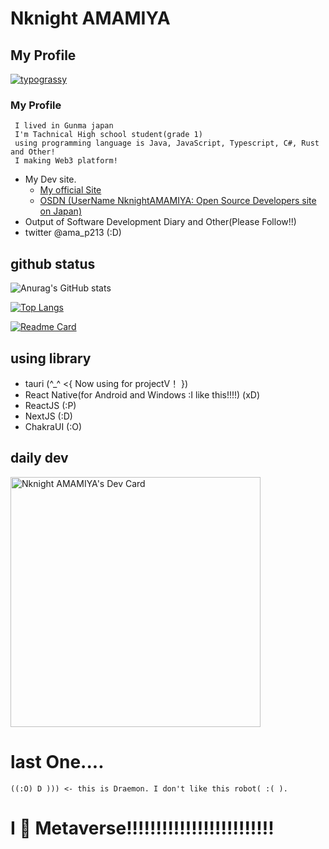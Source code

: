 # Nknight AMAMIYA

## My Profile

[![typograssy](https://typograssy.deno.dev/api?text=Hello%20I'm%20AMAMIYA.%20I%20make%20Web3%20Dev%20Site%20and%20Metaverse%20platform!&l0=ffffff&l1=ffa200&l2=ffae00&l3=ffbb00&l4=ff7b00&speed=520)](https://github.com/kawarimidoll/typograssy)

### My Profile
     I lived in Gunma japan
     I'm Tachnical High school student(grade 1)
     using programming language is Java, JavaScript, Typescript, C#, Rust and Other!
     I making Web3 platform!
  
 - My Dev site.
    - [My official Site](https://nknight-official.variussoftware.com/)
    - [OSDN (UserName NknightAMAMIYA: Open Source Developers site on Japan)](https://osdn.net/users/nknight/) 
-  Output of Software Development Diary and Other(Please Follow!!)
  - twitter @ama_p213 (:D)

## github status
![Anurag's GitHub stats](https://github-readme-stats.vercel.app/api?username=NknightA&show_icons=true&theme=midnight-purple)

[![Top Langs](https://github-readme-stats.vercel.app/api/top-langs/?username=anuraghazra&layout=compact&theme=midnight-purple)](https://github.com/anuraghazra/github-readme-stats)

[![Readme Card](https://github-readme-stats.vercel.app/api/pin/?username=nknighta&repo=V&theme=midnight-purple)](https://github.com/nknighta/V)

  
## using library
  - tauri (^_^ <{ Now using for projectV！ })
  - React Native(for Android and Windows :I like this!!!!) (xD)
  - ReactJS (:P)
  - NextJS (:D)
  - ChakraUI (:O)

## daily dev
<a href="https://app.daily.dev/amamiya_dev"><img src="https://api.daily.dev/devcards/a0f3b3e69e1443f98b982f16a0ccad33.png?r=3ra" width="400" alt="Nknight AMAMIYA's Dev Card"/></a>


# last One....

```
((:O) D ))) <- this is Draemon. I don't like this robot( :( ).
```

# I 💓 Metaverse!!!!!!!!!!!!!!!!!!!!!!!!!
